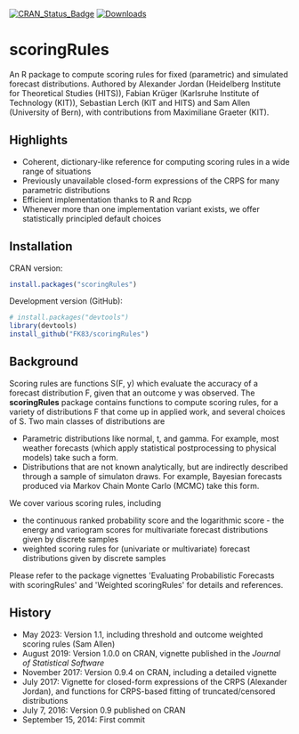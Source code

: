 [![CRAN_Status_Badge](http://www.r-pkg.org/badges/version/scoringRules)](https://cran.r-project.org/package=scoringRules) 
[![Downloads](https://cranlogs.r-pkg.org/badges/scoringRules)](https://cranlogs.r-pkg.org/badges/scoringRules)

# scoringRules 

An R package to compute scoring rules for fixed (parametric) and simulated forecast distributions. Authored by Alexander Jordan (Heidelberg Institute for Theoretical Studies (HITS)), Fabian Krüger (Karlsruhe Institute of Technology (KIT)), Sebastian Lerch (KIT and HITS) and Sam Allen (University of Bern), with contributions from Maximiliane Graeter (KIT). 

## Highlights
  - Coherent, dictionary-like reference for computing scoring rules in a wide range of situations
  - Previously unavailable closed-form expressions of the CRPS for many parametric distributions
  - Efficient implementation thanks to R and Rcpp 
  - Whenever more than one implementation variant exists, we offer statistically principled default choices
  
## Installation

CRAN version:
```r
install.packages("scoringRules")
```

Development version (GitHub):
```r
# install.packages("devtools")
library(devtools)
install_github("FK83/scoringRules")
```

## Background

Scoring rules are functions S(F, y) which evaluate the accuracy of a forecast distribution F, given that an outcome y was observed. The **scoringRules** package contains functions to compute scoring rules, for a variety of  distributions F that come up in applied work, and several choices of S. Two main classes of distributions are

  - Parametric distributions like normal, t, and gamma. For example, most weather forecasts (which apply statistical postprocessing to physical models) take such a form. 
  - Distributions that are not known analytically, but are indirectly described through a sample of simulaton draws. For example, Bayesian forecasts produced via Markov Chain Monte Carlo (MCMC) take this form. 

We cover various scoring rules, including 

  - the continuous ranked probability score and the logarithmic score     - the energy and variogram scores for multivariate forecast distributions given by discrete samples
  - weighted scoring rules for (univariate or multivariate) forecast distributions given by discrete samples
  
Please refer to the package vignettes 'Evaluating Probabilistic Forecasts with scoringRules' and 'Weighted scoringRules' for details and references.   

## History
  - May 2023: Version 1.1, including threshold and outcome weighted scoring rules (Sam Allen)
  - August 2019: Version 1.0.0 on CRAN, vignette published in the *Journal of Statistical Software*
  - November 2017: Version 0.9.4 on CRAN, including a detailed vignette 
  - July 2017: Vignette for closed-form expressions of the CRPS (Alexander Jordan), and functions for CRPS-based fitting of truncated/censored distributions
  - July 7, 2016: Version 0.9 published on CRAN
  - September 15, 2014: First commit 

